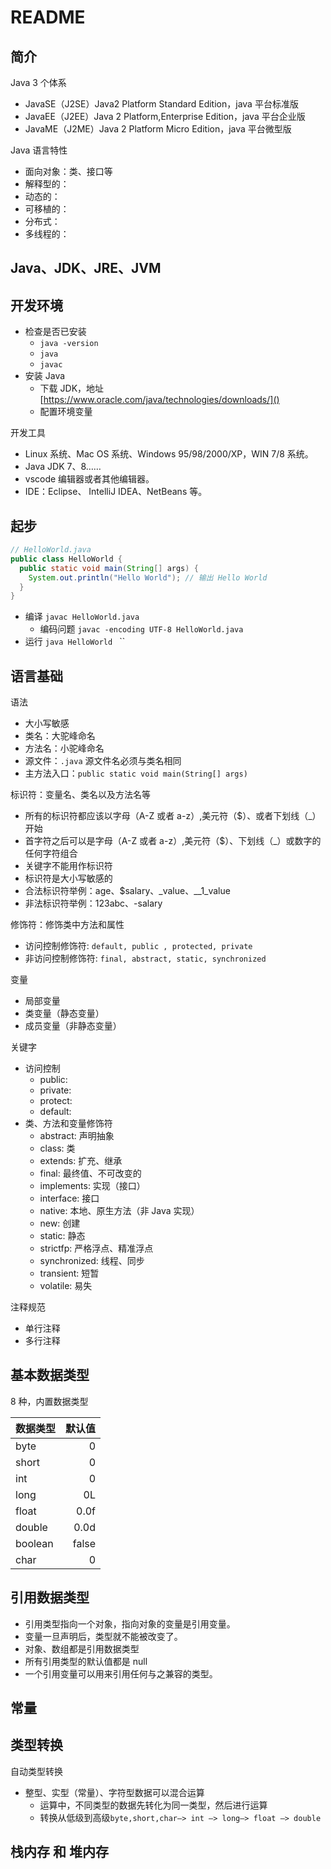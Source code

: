 # README

## 简介

Java 3 个体系

- JavaSE（J2SE）Java2 Platform Standard Edition，java 平台标准版
- JavaEE（J2EE）Java 2 Platform,Enterprise Edition，java 平台企业版
- JavaME（J2ME）Java 2 Platform Micro Edition，java 平台微型版

Java 语言特性

- 面向对象：类、接口等
- 解释型的：
- 动态的：
- 可移植的：
- 分布式：
- 多线程的：

## Java、JDK、JRE、JVM

## 开发环境

- 检查是否已安装
  - `java -version`
  - `java`
  - `javac`
- 安装 Java
  - 下载 JDK，地址[https://www.oracle.com/java/technologies/downloads/]()
  - 配置环境变量

开发工具

- Linux 系统、Mac OS 系统、Windows 95/98/2000/XP，WIN 7/8 系统。
- Java JDK 7、8……
- vscode 编辑器或者其他编辑器。
- IDE：Eclipse、 IntelliJ IDEA、NetBeans 等。

## 起步

```java
// HelloWorld.java
public class HelloWorld {
  public static void main(String[] args) {
    System.out.println("Hello World"); // 输出 Hello World
  }
}
```

- 编译 `javac HelloWorld.java`
  - 编码问题 `javac -encoding UTF-8 HelloWorld.java `
- 运行 `java HelloWorld ` ``

## 语言基础

语法

- 大小写敏感
- 类名：大驼峰命名
- 方法名：小驼峰命名
- 源文件：`.java` 源文件名必须与类名相同
- 主方法入口：`public static void main(String[] args)`

标识符：变量名、类名以及方法名等

- 所有的标识符都应该以字母（A-Z 或者 a-z）,美元符（$）、或者下划线（\_）开始
- 首字符之后可以是字母（A-Z 或者 a-z）,美元符（$）、下划线（\_）或数字的任何字符组合
- 关键字不能用作标识符
- 标识符是大小写敏感的
- 合法标识符举例：age、$salary、\_value、\_\_1_value
- 非法标识符举例：123abc、-salary

修饰符：修饰类中方法和属性

- 访问控制修饰符: `default, public , protected, private`
- 非访问控制修饰符: `final, abstract, static, synchronized`

变量

- 局部变量
- 类变量（静态变量）
- 成员变量（非静态变量）

关键字

- 访问控制
  - public:
  - private:
  - protect:
  - default:
- 类、方法和变量修饰符
  - abstract: 声明抽象
  - class: 类
  - extends: 扩充、继承
  - final: 最终值、不可改变的
  - implements: 实现（接口）
  - interface: 接口
  - native: 本地、原生方法（非 Java 实现）
  - new: 创建
  - static: 静态
  - strictfp: 严格浮点、精准浮点
  - synchronized: 线程、同步
  - transient: 短暂
  - volatile: 易失

注释规范

- 单行注释
- 多行注释

## 基本数据类型

8 种，内置数据类型

| 数据类型 | 默认值 |
| -------- | -----: |
| byte     |      0 |
| short    |      0 |
| int      |      0 |
| long     |     0L |
| float    |   0.0f |
| double   |   0.0d |
| boolean  |  false |
| char     |      0 |

## 引用数据类型

- 引用类型指向一个对象，指向对象的变量是引用变量。
- 变量一旦声明后，类型就不能被改变了。
- 对象、数组都是引用数据类型
- 所有引用类型的默认值都是 null
- 一个引用变量可以用来引用任何与之兼容的类型。

## 常量

## 类型转换

自动类型转换

- 整型、实型（常量）、字符型数据可以混合运算
  - 运算中，不同类型的数据先转化为同一类型，然后进行运算
  - 转换从低级到高级`byte,short,char—> int —> long—> float —> double`

## 栈内存 和 堆内存
